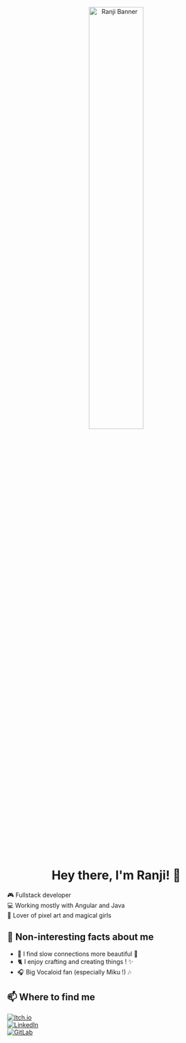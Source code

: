 <p align="center">
  <img src="https://github.com/user-attachments/assets/32a93298-f178-4b99-809f-ddfc71fce54c" alt="Ranji Banner" width="50%">
</p>

<h1 align="center">Hey there, I'm Ranji! 🌙</h1>


🎮 Fullstack developer  
💻 Working mostly with Angular and Java  
🐾 Lover of pixel art and magical girls  

## 🩷 Non-interesting facts about me

- 🌸 I find slow connections more beautiful 🌈  
- 🐈 I enjoy crafting and creating things ! ✨ 
- 🎧 Big Vocaloid fan (especially Miku !) 🎶

## 📫 Where to find me

[![Itch.io](https://img.shields.io/badge/itch.io-ff69b4?style=flat&logo=itch.io&logoColor=white)](https://ranji.itch.io/)  
[![LinkedIn](https://img.shields.io/badge/LinkedIn-blue?style=flat&logo=linkedin)](https://linkedin.com/in/ranjinie)  
[![GitLab](https://img.shields.io/badge/GitLab-orange?style=flat&logo=gitlab&logoColor=white)](https://gitlab.com/Ranjinie)  

<!-- Optional GitHub stats section -->
<!-- 
![Ranji's GitHub stats](https://github-readme-stats.vercel.app/api?username=YourUsername&show_icons=true&theme=tokyonight)
-->
